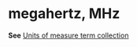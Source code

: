 # megahertz, MHz

**See** [Units of measure term collection](https://worldready.cloudapp.net/Styleguide/Read?id=2700&topicid=28884)
